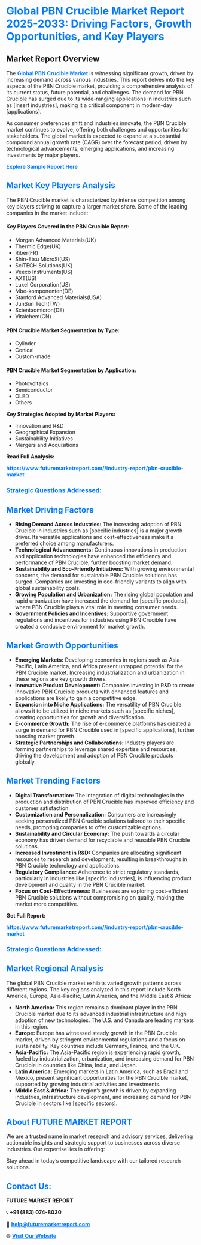 <h1 style="color: #007BFF;">Global PBN Crucible Market Report 2025-2033: Driving Factors, Growth Opportunities, and Key Players</h1>

<section id="overview">
<h2>Market Report Overview</h2>
<p>The <a href="https://www.futuremarketreport.com//industry-report/pbn-crucible-market" style="color: #007BFF; text-decoration: none;"><strong>Global PBN Crucible Market</strong></a> is witnessing significant growth, driven by increasing demand across various industries. This report delves into the key aspects of the PBN Crucible market, providing a comprehensive analysis of its current status, future potential, and challenges. The demand for PBN Crucible has surged due to its wide-ranging applications in industries such as [insert industries], making it a critical component in modern-day [applications].</p>
<p>As consumer preferences shift and industries innovate, the PBN Crucible market continues to evolve, offering both challenges and opportunities for stakeholders. The global market is expected to expand at a substantial compound annual growth rate (CAGR) over the forecast period, driven by technological advancements, emerging applications, and increasing investments by major players.</p>
</section>

<section id="overview">
<p><a href="https://www.futuremarketreport.com//request-sample/reportId=56117" style="color: #007BFF; text-decoration: none;"><strong>Explore Sample Report Here</strong></a></p>
</section>

<section id="key-players">
<h2 style="color: #007BFF;">Market Key Players Analysis</h2>
<p>The PBN Crucible market is characterized by intense competition among key players striving to capture a larger market share. Some of the leading companies in the market include:</p>
<h4>Key Players Covered in the PBN Crucible Report:</h4>
<ul><li>Morgan Advanced Materials(UK)</li><li>Thermic Edge(UK)</li><li>Riber(FR)</li><li>Shin-Etsu MicroSi(US)</li><li>SciTECH Solutions(UK)</li><li>Veeco Instruments(US)</li><li>AXT(US)</li><li>Luxel Corporation(US)</li><li>Mbe-komponenten(DE)</li><li>Stanford Advanced Materials(USA)</li><li>JunSun Tech(TW)</li><li>Scientaomicron(DE)</li><li>Vitalchem(CN)</li></ul>
<h4>PBN Crucible Market Segmentation by Type:</h4>
<ul><li>Cylinder</li><li>Conical</li><li>Custom-made</li></ul>

<h4>PBN Crucible Market Segmentation by Application:</h4>
<ul><li>Photovoltaics</li><li>Semiconductor</li><li>OLED</li><li>Others</li></ul>
<p><strong>Key Strategies Adopted by Market Players:</strong></p>
<ul>
<li>Innovation and R&D</li>
<li>Geographical Expansion</li>
<li>Sustainability Initiatives</li>
<li>Mergers and Acquisitions</li>
</ul>
</section>

<section>
<p><strong>Read Full Analysis: </strong></p><a href="https://www.futuremarketreport.com//industry-report/pbn-crucible-market" style="color: #007BFF; text-decoration: none;"><strong>https://www.futuremarketreport.com//industry-report/pbn-crucible-market</strong></a>
<h3 style="color: #007BFF;">Strategic Questions Addressed:</h3>
</section>

<section id="driving-factors">
<h2 style="color: #007BFF;">Market Driving Factors</h2>
<ul>
<li><strong>Rising Demand Across Industries:</strong> The increasing adoption of PBN Crucible in industries such as [specific industries] is a major growth driver. Its versatile applications and cost-effectiveness make it a preferred choice among manufacturers.</li>
<li><strong>Technological Advancements:</strong> Continuous innovations in production and application technologies have enhanced the efficiency and performance of PBN Crucible, further boosting market demand.</li>
<li><strong>Sustainability and Eco-Friendly Initiatives:</strong> With growing environmental concerns, the demand for sustainable PBN Crucible solutions has surged. Companies are investing in eco-friendly variants to align with global sustainability goals.</li>
<li><strong>Growing Population and Urbanization:</strong> The rising global population and rapid urbanization have increased the demand for [specific products], where PBN Crucible plays a vital role in meeting consumer needs.</li>
<li><strong>Government Policies and Incentives:</strong> Supportive government regulations and incentives for industries using PBN Crucible have created a conducive environment for market growth.</li>
</ul>
</section>

<section id="growth-opportunities">
<h2 style="color: #007BFF;">Market Growth Opportunities</h2>
<ul>
<li><strong>Emerging Markets:</strong> Developing economies in regions such as Asia-Pacific, Latin America, and Africa present untapped potential for the PBN Crucible market. Increasing industrialization and urbanization in these regions are key growth drivers.</li>
<li><strong>Innovative Product Development:</strong> Companies investing in R&D to create innovative PBN Crucible products with enhanced features and applications are likely to gain a competitive edge.</li>
<li><strong>Expansion into Niche Applications:</strong> The versatility of PBN Crucible allows it to be utilized in niche markets such as [specific niches], creating opportunities for growth and diversification.</li>
<li><strong>E-commerce Growth:</strong> The rise of e-commerce platforms has created a surge in demand for PBN Crucible used in [specific applications], further boosting market growth.</li>
<li><strong>Strategic Partnerships and Collaborations:</strong> Industry players are forming partnerships to leverage shared expertise and resources, driving the development and adoption of PBN Crucible products globally.</li>
</ul>
</section>

<section id="trending-factors">
<h2 style="color: #007BFF;">Market Trending Factors</h2>
<ul>
<li><strong>Digital Transformation:</strong> The integration of digital technologies in the production and distribution of PBN Crucible has improved efficiency and customer satisfaction.</li>
<li><strong>Customization and Personalization:</strong> Consumers are increasingly seeking personalized PBN Crucible solutions tailored to their specific needs, prompting companies to offer customizable options.</li>
<li><strong>Sustainability and Circular Economy:</strong> The push towards a circular economy has driven demand for recyclable and reusable PBN Crucible solutions.</li>
<li><strong>Increased Investment in R&D:</strong> Companies are allocating significant resources to research and development, resulting in breakthroughs in PBN Crucible technology and applications.</li>
<li><strong>Regulatory Compliance:</strong> Adherence to strict regulatory standards, particularly in industries like [specific industries], is influencing product development and quality in the PBN Crucible market.</li>
<li><strong>Focus on Cost-Effectiveness:</strong> Businesses are exploring cost-efficient PBN Crucible solutions without compromising on quality, making the market more competitive.</li>
</ul>
</section>

<section>
<p><strong>Get Full Report: </strong></p><a href="https://www.futuremarketreport.com//industry-report/pbn-crucible-market" style="color: #007BFF; text-decoration: none;"><strong>https://www.futuremarketreport.com//industry-report/pbn-crucible-market</strong></a>
<h3 style="color: #007BFF;">Strategic Questions Addressed:</h3>
</section>


<section id="regional-analysis">
<h2 style="color: #007BFF;">Market Regional Analysis</h2>
<p>The global PBN Crucible market exhibits varied growth patterns across different regions. The key regions analyzed in this report include North America, Europe, Asia-Pacific, Latin America, and the Middle East & Africa:</p>
<ul>
<li><strong>North America:</strong> This region remains a dominant player in the PBN Crucible market due to its advanced industrial infrastructure and high adoption of new technologies. The U.S. and Canada are leading markets in this region.</li>
<li><strong>Europe:</strong> Europe has witnessed steady growth in the PBN Crucible market, driven by stringent environmental regulations and a focus on sustainability. Key countries include Germany, France, and the U.K.</li>
<li><strong>Asia-Pacific:</strong> The Asia-Pacific region is experiencing rapid growth, fueled by industrialization, urbanization, and increasing demand for PBN Crucible in countries like China, India, and Japan.</li>
<li><strong>Latin America:</strong> Emerging markets in Latin America, such as Brazil and Mexico, present significant opportunities for the PBN Crucible market, supported by growing industrial activities and investments.</li>
<li><strong>Middle East & Africa:</strong> The region’s growth is driven by expanding industries, infrastructure development, and increasing demand for PBN Crucible in sectors like [specific sectors].</li>
</ul>
</section>

<footer>
<h2 style="color: #007BFF;">About FUTURE MARKET REPORT</h2>
<p>We are a trusted name in market research and advisory services, delivering actionable insights and strategic support to businesses across diverse industries. Our expertise lies in offering:</p>

<p>Stay ahead in today’s competitive landscape with our tailored research solutions.</p>

<h2 style="color: #007BFF;">Contact Us:</h2>
<p><strong>FUTURE MARKET REPORT</strong></p>
<p>📞 <strong>+91 (883) 074-8030</strong></p>
<p>📧 <strong><a href="mailto:help@futuremarketreport.com" style="color: #007BFF;">help@futuremarketreport.com</a></strong></p>
<p>🌐 <strong><a href="https://www.futuremarketreport.com/" style="color: #007BFF;">Visit Our Website</a></strong></p>
</footer>